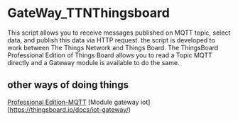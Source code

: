 # GateWay_TTNThingsboard
This script allows you to receive messages published on MQTT topic, 
select data, and publish this data via HTTP request.
the script is developed to work between The Things Network and Things Board. 
The ThingsBoard Professional Edition  of Things Board allows you to read a Topic MQTT directly and a Gateway module 
is available to do the same.
## other ways of doing things 
[Professional Edition-MQTT](https://thingsboard.io/docs/user-guide/integrations/mqtt/) 
[Module gateway iot][https://thingsboard.io/docs/iot-gateway/)
